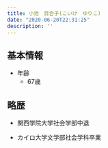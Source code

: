 ```yaml
---
title: 小池　百合子(こいけ　ゆりこ)
date: "2020-06-20T22:31:25"
description: ''
---
```


## 基本情報
* 年齢
  * 67歳

## 略歴

* 関西学院大学社会学部中退

* カイロ大学文学部社会学科卒業

